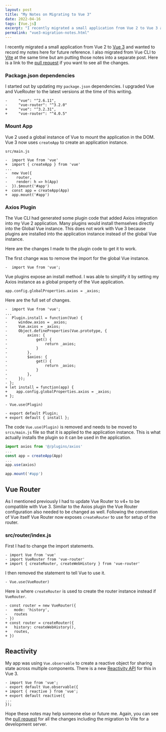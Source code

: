 ```yaml
---
layout: post
title: "My Notes on Migrating to Vue 3"
date: 2022-04-16
tags: [Vue.js]
excerpt: "I recently migrated a small application from Vue 2 to Vue 3 and wanted to record my notes here for future reference."
permalink: "vue3-migration-notes.html"
---
```


I recently migrated a small application from Vue 2 to [Vue 3](https://vuejs.org/) and wanted to record my notes here for future reference. I also migrated from Vue CLI to [Vite](https://vitejs.dev/) at the same time but am putting those notes into a separate post. Here is a link to the [pull request](https://github.com/jsteinshouer/movie-list-app/pull/6/files) if you want to see all the changes. 

### Package.json dependencies

I started out by updating my `package.json` dependencies. I upgraded Vue and VueRouter to the latest versions at the time of this writing.

```diff-json
-     "vue": "^2.6.11",
-     "vue-router": "^3.2.0"
+     "vue": "^3.2.31",
+     "vue-router": "^4.0.5"
```

### Mount App

Vue 2 used a global instance of Vue to mount the application in the DOM. Vue 3 now uses `createApp` to create an application instance.

`src/main.js`

```diff-javascript
-  import Vue from 'vue'
+  import { createApp } from 'vue'
...
-  new Vue({
-    router,
-    render: h => h(App)
-  }).$mount('#app')
+  const app = createApp(App)
+  app.mount('#app')
```

### Axios Plugin

The Vue CLI had generated some plugin code that added Axios integration into my Vue 2 application. Many plugins would install themselves directly into the Global Vue instance. This does not work with Vue 3 because plugins are installed into the application instance instead of the global Vue instance. 

Here are the changes I made to the plugin code to get it to work.

The first change was to remove the import for the global Vue instance.

```diff-javascript
-  import Vue from 'vue';
```

Vue plugins expose an install method. I was able to simplify it by setting my Axios instance as a global property of the Vue application.

```diff-javascript
app.config.globalProperties.axios = _axios;
```

Here are the full set of changes.

```diff-javascript
-  import Vue from 'vue';
...
-  Plugin.install = function(Vue) {
-     window.axios = _axios;
-     Vue.axios = _axios;
-     Object.defineProperties(Vue.prototype, {
-         axios: {
-             get() {
-                 return _axios;
-             }
-         },
-         $axios: {
-             get() {
-                 return _axios;
-             }
-         },
-     });
- };
+ let install = function(app) {
+    app.config.globalProperties.axios = _axios;
+ };

- Vue.use(Plugin)

- export default Plugin;
+ export default { install };
```

The code `Vue.use(Plugin)` is removed and needs to be moved to `srcs/main.js` file so that it is applied to the application instance. This is what actually installs the plugin so it can be used in the application.

```javascript
import axios from '@/plugins/axios'
...
const app = createApp(App)
...
app.use(axios)

app.mount('#app')
```

## Vue Router

As I mentioned previously I had to update Vue Router to v4+ to be compatible with Vue 3. Similar to the Axios plugin the Vue Router configuration also needed to be changed as well. Following the convention of Vue itself Vue Router now exposes `createRouter` to use for setup of the router.

### src/router/index.js

First I had to change the import statements.

```diff-javascript
- import Vue from 'vue'
- import VueRouter from 'vue-router'
+ import { createRouter, createWebHistory } from 'vue-router'
```

I then removed the statement to tell Vue to use it.

```diff-javascript
- Vue.use(VueRouter)
```

Here is where `createRouter` is used to create the router instance instead if `VueRouter`.

```diff-javascript
- const router = new VueRouter({
-   mode: 'history',
-   routes
- })
+ const router = createRouter({
+ 	history: createWebHistory(),
+ 	routes,
+ })
```

## Reactivity

My app was using `Vue.observable` to create a reactive object for sharing state across multiple components. There is a new [Reactivity API](https://vuejs.org/api/reactivity-core.html) for this in Vue 3. 

```diff-javascript
- import Vue from 'vue';
- export default Vue.observable({
+ import { reactive } from 'vue';
+ export default reactive({
...
});
```

Hope these notes may help someone else or future me. Again, you can see the [pull request](https://github.com/jsteinshouer/movie-list-app/pull/6) for all the changes including the migration to Vite for a development server.